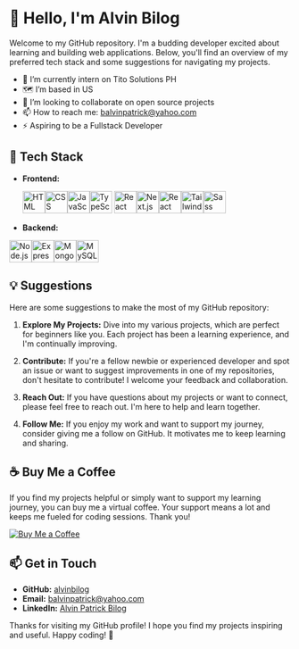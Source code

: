 # 👋 Hello, I'm Alvin Bilog

Welcome to my GitHub repository. I'm a budding developer excited about learning and building web applications. Below, you'll find an overview of my preferred tech stack and some suggestions for navigating my projects.

- 🏢 I’m currently intern on Tito Solutions PH
- 🗺 I’m based in US
- 👯 I’m looking to collaborate on open source projects
- 📫 How to reach me: [balvinpatrick@yahoo.com](mailto:balvinpatrick@yahoo.com)
- ⚡ Aspiring to be a Fullstack Developer
## 🚀 Tech Stack

- **Frontend:**
  
  <img src="https://cdn.jsdelivr.net/gh/devicons/devicon/icons/html5/html5-original.svg" height="40" alt="HTML" /><img src="https://cdn.jsdelivr.net/gh/devicons/devicon/icons/css3/css3-original.svg" height="40" alt="CSS" /><img src="https://cdn.jsdelivr.net/gh/devicons/devicon/icons/javascript/javascript-original.svg" height="40" alt="JavaScript" /><img src="https://cdn.jsdelivr.net/gh/devicons/devicon/icons/typescript/typescript-original.svg" height="40" alt="TypeScript" />
<img src="https://cdn.jsdelivr.net/gh/devicons/devicon/icons/react/react-original.svg" height="40" alt="React" /><img src="https://cdn.jsdelivr.net/gh/devicons/devicon/icons/nextjs/nextjs-original.svg" height="40" alt="Next.js" /><img src="https://cdn.jsdelivr.net/gh/devicons/devicon/icons/reactquery/reactquery-original.svg" height="40" alt="React Query" /><img src="https://cdn.jsdelivr.net/gh/devicons/devicon/icons/tailwindcss/tailwindcss-plain.svg" height="40" alt="Tailwind CSS" /><img src="https://cdn.jsdelivr.net/gh/devicons/devicon/icons/sass/sass-original.svg" height="40" alt="Sass" />

- **Backend:**
  
 <img src="https://cdn.jsdelivr.net/gh/devicons/devicon/icons/nodejs/nodejs-original.svg" height="40" alt="Node.js" /><img src="https://cdn.jsdelivr.net/gh/devicons/devicon/icons/express/express-original.svg" height="40" alt="Express.js" /><img src="https://cdn.jsdelivr.net/gh/devicons/devicon/icons/mongodb/mongodb-original.svg" height="40" alt="MongoDB" /><img src="https://cdn.jsdelivr.net/gh/devicons/devicon/icons/mysql/mysql-original.svg" height="40" alt="MySQL" />


## 💡 Suggestions

Here are some suggestions to make the most of my GitHub repository:

1. **Explore My Projects:** Dive into my various projects, which are perfect for beginners like you. Each project has been a learning experience, and I'm continually improving.

2. **Contribute:** If you're a fellow newbie or experienced developer and spot an issue or want to suggest improvements in one of my repositories, don't hesitate to contribute! I welcome your feedback and collaboration.

3. **Reach Out:** If you have questions about my projects or want to connect, please feel free to reach out. I'm here to help and learn together.

4. **Follow Me:** If you enjoy my work and want to support my journey, consider giving me a follow on GitHub. It motivates me to keep learning and sharing.

## ☕ Buy Me a Coffee

If you find my projects helpful or simply want to support my learning journey, you can buy me a virtual coffee. Your support means a lot and keeps me fueled for coding sessions. Thank you!

[![Buy Me a Coffee](https://img.shields.io/badge/Buy%40Me%40a%40Coffee-%E2%98%95-brightgreen)](https://www.buymeacoffee.com/peashooter1)

## 📫 Get in Touch

- **GitHub:** [alvinbilog](https://github.com/alvinbilog)
- **Email:** [balvinpatrick@yahoo.com](mailto:balvinpatrick@yahoo.com)
- **LinkedIn:** [Alvin Patrick Bilog](https://www.linkedin.com/in/alvin-patrick-bilog-095ba6a8/)

Thanks for visiting my GitHub profile! I hope you find my projects inspiring and useful. Happy coding! 🚀

